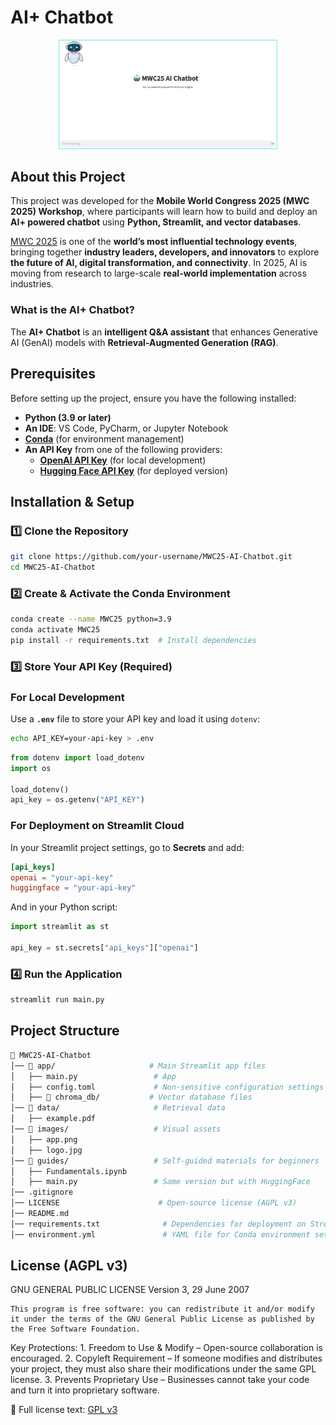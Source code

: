 # AI+ Chatbot

<p align="center">
  <img src="images/app.png" alt="RAG Assistant App" width="350">
</p>

## About this Project

This project was developed for the **Mobile World Congress 2025 (MWC 2025) Workshop**, where participants will learn how to build and deploy an **AI+ powered chatbot** using **Python, Streamlit, and vector databases**.  

[MWC 2025](https://www.mwcbarcelona.com/) is one of the **world’s most influential technology events**, bringing together **industry leaders, developers, and innovators** to explore **the future of AI, digital transformation, and connectivity**. In 2025, AI is moving from research to large-scale **real-world implementation** across industries. 

### What is the AI+ Chatbot?  

The **AI+ Chatbot** is an **intelligent Q&A assistant** that enhances Generative AI (GenAI) models with **Retrieval-Augmented Generation (RAG)**.

## Prerequisites

Before setting up the project, ensure you have the following installed:

- **Python (3.9 or later)**  
- **An IDE**: VS Code, PyCharm, or Jupyter Notebook
- **[Conda](https://docs.conda.io/projects/conda/en/latest/user-guide/install/index.html)** (for environment management)  
- **An API Key** from one of the following providers:
  - **[OpenAI API Key](https://platform.openai.com/signup/)** (for local development)
  - **[Hugging Face API Key](https://huggingface.co/settings/tokens)** (for deployed version)

## Installation & Setup

### 1️⃣ Clone the Repository
```sh
git clone https://github.com/your-username/MWC25-AI-Chatbot.git
cd MWC25-AI-Chatbot
```
### 2️⃣ Create & Activate the Conda Environment
```sh
conda create --name MWC25 python=3.9
conda activate MWC25
pip install -r requirements.txt  # Install dependencies
```

### 3️⃣ Store Your API Key (Required)  


### **For Local Development**  
Use a **`.env`** file to store your API key and load it using `dotenv`:  

```sh
echo API_KEY=your-api-key > .env
```  
```python
from dotenv import load_dotenv
import os

load_dotenv()
api_key = os.getenv("API_KEY")
```

### **For Deployment on Streamlit Cloud**  
In your Streamlit project settings, go to **Secrets** and add:  
```toml
[api_keys]
openai = "your-api-key"
huggingface = "your-api-key"
```

And in your Python script:  
```python
import streamlit as st

api_key = st.secrets["api_keys"]["openai"]
```
### 4️⃣ Run the Application
```sh
streamlit run main.py
```

## Project Structure

```sh
📂 MWC25-AI-Chatbot
│── 📂 app/                     # Main Streamlit app files
│   ├── main.py                 # App
│   ├── config.toml             # Non-sensitive configuration settings
│   ├── 📂 chroma_db/           # Vector database files
│── 📂 data/                     # Retrieval data
│   ├── example.pdf              
│── 📂 images/                   # Visual assets
│   ├── app.png                  
│   ├── logo.jpg                 
│── 📂 guides/                   # Self-guided materials for beginners
│   ├── Fundamentals.ipynb  
│   ├── main.py                 # Same version but with HuggingFace
│── .gitignore                   
│── LICENSE                      # Open-source license (AGPL v3)
│── README.md                   
│── requirements.txt              # Dependencies for deployment on Streamlit
│── environment.yml               # YAML file for Conda environment setup
```

## License (AGPL v3)

GNU GENERAL PUBLIC LICENSE
Version 3, 29 June 2007

	This program is free software: you can redistribute it and/or modify it under the terms of the GNU General Public License as published by the Free Software Foundation.

Key Protections:
	1.	Freedom to Use & Modify – Open-source collaboration is encouraged.
	2.	Copyleft Requirement – If someone modifies and distributes your project, they must also share their modifications under the same GPL license.
	3.	Prevents Proprietary Use – Businesses cannot take your code and turn it into proprietary software.

🔗 Full license text: [GPL v3](https://www.gnu.org/licenses/gpl-3.0.html)
